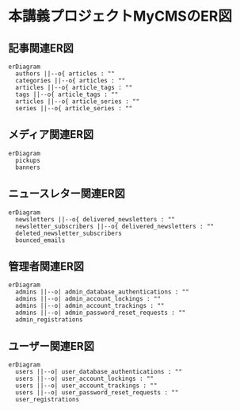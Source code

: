 # 本講義プロジェクトMyCMSのER図

## 記事関連ER図

```mermaid
erDiagram
  authors ||--o{ articles : ""
  categories ||--o{ articles : ""
  articles ||--o{ article_tags : ""
  tags ||--o{ article_tags : ""
  articles ||--o{ article_series : ""
  series ||--o{ article_series : ""
```

## メディア関連ER図

```mermaid
erDiagram
  pickups
  banners
```

## ニュースレター関連ER図

```mermaid
erDiagram
  newsletters ||--o{ delivered_newsletters : ""
  newsletter_subscribers ||--o{ delivered_newsletters : ""
  deleted_newsletter_subscribers
  bounced_emails
```

## 管理者関連ER図

```mermaid
erDiagram
  admins ||--o| admin_database_authentications : ""
  admins ||--o| admin_account_lockings : ""
  admins ||--o| admin_account_trackings : ""
  admins ||--o| admin_password_reset_requests : ""
  admin_registrations
```

## ユーザー関連ER図

```mermaid
erDiagram
  users ||--o| user_database_authentications : ""
  users ||--o| user_account_lockings : ""
  users ||--o| user_account_trackings : ""
  users ||--o| user_password_reset_requests : ""
  user_registrations
```